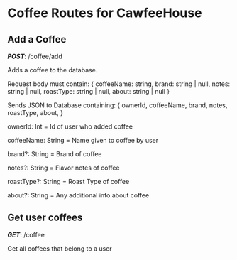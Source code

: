 # Coffee Routes for CawfeeHouse

## Add a Coffee

**_POST_**: /coffee/add

Adds a coffee to the database.

Request body must contain:
{
coffeeName: string,
brand: string | null,
notes: string | null,
roastType: string | null,
about: string | null
}

Sends JSON to Database containing:
{
ownerId,
coffeeName,
brand,
notes,
roastType,
about,
}

ownerId: Int = Id of user who added coffee

coffeeName: String = Name given to coffee by user

brand?: String = Brand of coffee

notes?: String = Flavor notes of coffee

roastType?: String = Roast Type of coffee

about?: String = Any additional info about coffee

## Get user coffees

**_GET_**: /coffee

Get all coffees that belong to a user

